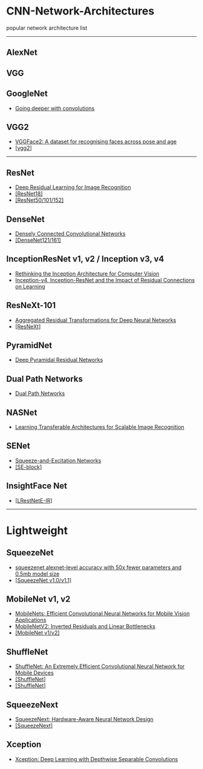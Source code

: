 # CNN-Network-Architectures
popular network architecture list

---

## AlexNet

## VGG

## GoogleNet
- [Going deeper with convolutions](https://arxiv.org/pdf/1409.4842.pdf)

## VGG2
- [VGGFace2: A dataset for recognising faces across pose and age](https://arxiv.org/pdf/1710.08092.pdf)
- [[vgg2]](http://www.robots.ox.ac.uk/~vgg/data/vgg_face2/)

---

## ResNet
- [Deep Residual Learning for Image Recognition](https://arxiv.org/pdf/1512.03385.pdf)
- [[ResNet18]](https://github.com/HolmesShuan/ResNet-18-Caffemodel-on-ImageNet)
- [[ResNet50/101/152]](https://github.com/KaimingHe/deep-residual-networks)


## DenseNet
- [Densely Connected Convolutional Networks](https://arxiv.org/pdf/1608.06993.pdf)
- [[DenseNet121/161]](https://github.com/shicai/DenseNet-Caffe)


## InceptionResNet v1, v2 / Inception v3, v4
- [Rethinking the Inception Architecture for Computer Vision](https://arxiv.org/pdf/1512.00567.pdf)
- [Inception-v4, Inception-ResNet and
the Impact of Residual Connections on Learning](https://arxiv.org/pdf/1602.07261.pdf)


## ResNeXt-101
- [Aggregated Residual Transformations for Deep Neural Networks](https://arxiv.org/pdf/1709.01507.pdf)
- [[ResNeXt]](https://github.com/cypw/ResNeXt-1)

## PyramidNet
- [Deep Pyramidal Residual Networks](https://arxiv.org/pdf/1610.02915.pdf)


## Dual Path Networks
- [Dual Path Networks](https://arxiv.org/pdf/1707.01629.pdf)


## NASNet
- [Learning Transferable Architectures for Scalable Image Recognition](https://arxiv.org/pdf/1707.07012.pdf)


## SENet
- [Squeeze-and-Excitation Networks](https://arxiv.org/pdf/1709.01507.pdf)
- [[SE-block]](https://github.com/hujie-frank/SENet)


## InsightFace Net
- [[LRestNetE-IR]](https://github.com/deepinsight/insightface)


---

# Lightweight

## SqueezeNet
- [squeezenet alexnet-level accuracy with 50x fewer parameters and 0.5mb model size](https://arxiv.org/pdf/1602.07360.pdf)
- [[SqueezeNet v1.0/v1.1]](https://github.com/DeepScale/SqueezeNet)


## MobileNet v1, v2
- [MobileNets: Efficient Convolutional Neural Networks for Mobile Vision Applications](https://arxiv.org/pdf/1704.04861.pdf)
- [MobileNetV2: Inverted Residuals and Linear Bottlenecks](https://arxiv.org/pdf/1801.04381.pdf)
- [[MobileNet v1/v2]](https://github.com/shicai/MobileNet-Caffe)


## ShuffleNet
- [ShuffleNet: An Extremely Efficient Convolutional Neural Network for Mobile Devices](https://arxiv.org/pdf/1707.01083.pdf)
- [[ShuffleNet]](https://github.com/farmingyard/ShuffleNet)
- [[ShuffleNet]](https://github.com/AresGao/shufflenet-caffe)


## SqueezeNext
- [SqueezeNext: Hardware-Aware Neural Network Design](https://arxiv.org/pdf/1803.10615.pdf)
- [[SqueezeNext]](https://github.com/amirgholami/SqueezeNext)


## Xception
- [Xception: Deep Learning with Depthwise Separable Convolutions](https://arxiv.org/pdf/1610.02357.pdf)












